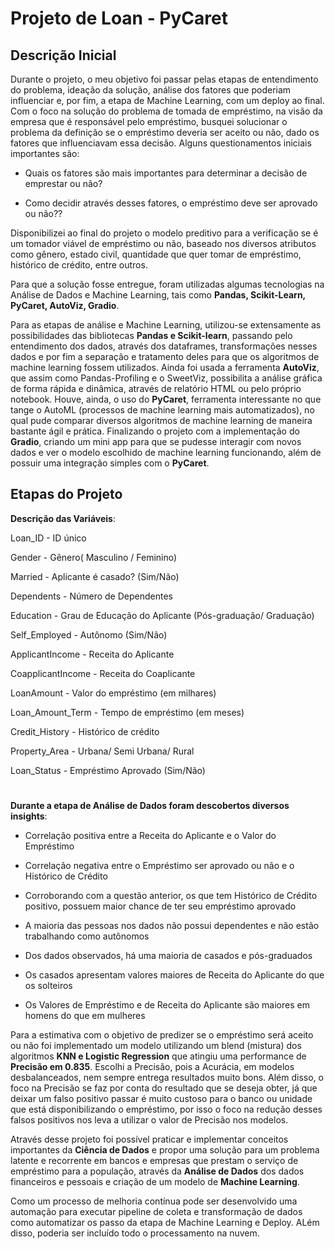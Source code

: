 # Projeto de Loan - PyCaret #

## Descrição Inicial

Durante o projeto, o meu objetivo foi passar pelas etapas de entendimento do problema, ideação da solução, análise dos fatores que poderiam influenciar e, por fim, a etapa de Machine Learning, com um deploy ao final. Com o foco na solução do problema de tomada de empréstimo, na visão da empresa que é responsável pelo empréstimo, busquei solucionar o problema da definição se o empréstimo deveria ser aceito ou não, dado os fatores que influenciavam essa decisão. Alguns questionamentos iniciais importantes são:

- Quais os fatores são mais importantes para determinar a decisão de emprestar ou não?

- Como decidir através desses fatores, o empréstimo deve ser aprovado ou não??

Disponibilizei ao final do projeto o modelo preditivo para a verificação se é um tomador viável de empréstimo ou não, baseado nos diversos atributos como gênero, estado civil, quantidade que quer tomar de empréstimo, histórico de crédito, entre outros.

Para que a solução fosse entregue, foram utilizadas algumas tecnologias na Análise de Dados e Machine Learning, tais como **Pandas, Scikit-Learn, PyCaret, AutoViz, Gradio**.

Para as etapas de análise e Machine Learning, utilizou-se extensamente as possibilidades das bibliotecas **Pandas e Scikit-learn**, passando pelo entendimento dos dados, através dos dataframes, transformações nesses dados e por fim a separação e tratamento deles para que os algoritmos de machine learning fossem utilizados. Ainda foi usada a ferramenta **AutoViz**, que assim como Pandas-Profiling e o SweetViz, possibilita a análise gráfica de forma rápida e dinâmica, através de relatório HTML ou pelo próprio notebook. Houve, ainda, o uso do **PyCaret**, ferramenta interessante no que tange o AutoML (processos de machine learning mais automatizados), no qual pude comparar diversos algoritmos de machine learning de maneira bastante ágil e prática. Finalizando o projeto com a implementação do **Gradio**, criando um mini app para que se pudesse interagir com novos dados e ver o modelo escolhido de machine learning funcionando, além de possuir uma integração simples com o **PyCaret**.

## Etapas do Projeto

**Descrição das Variáveis**:

Loan_ID	 - ID único

Gender - 	Gênero( Masculino / Feminino)

Married	 - Aplicante é casado? (Sim/Não)

Dependents -	Número de Dependentes

Education	 - Grau de Educação do Aplicante (Pós-graduação/ Graduação)

Self_Employed	 - Autônomo (Sim/Não)

ApplicantIncome	- Receita do Aplicante

CoapplicantIncome -	Receita do Coaplicante

LoanAmount	- Valor do empréstimo (em milhares)

Loan_Amount_Term	- Tempo de empréstimo (em meses)

Credit_History	- Histórico de crédito

Property_Area	- Urbana/ Semi Urbana/ Rural

Loan_Status	- Empréstimo Aprovado (Sim/Não)

#
**Durante a etapa de Análise de Dados foram descobertos diversos insights**:

- Correlação positiva entre a Receita do Aplicante e o Valor do Empréstimo

- Correlação negativa entre o Empréstimo ser aprovado ou não e o Histórico de Crédito

- Corroborando com a questão anterior, os que tem Histórico de Crédito positivo, possuem maior chance de ter seu empréstimo aprovado

- A maioria das pessoas nos dados não possui dependentes e não estão trabalhando como autônomos

- Dos dados observados, há uma maioria de casados e pós-graduados

- Os casados apresentam valores maiores de Receita do Aplicante do que os solteiros

- Os Valores de Empréstimo e de Receita do Aplicante são maiores em homens do que em mulheres

Para a estimativa com o objetivo de predizer se o empréstimo será aceito ou não foi implementado um modelo utilizando um blend (mistura) dos algoritmos **KNN e Logistic Regression** que atingiu uma performance de **Precisão em 0.835**. Escolhi a Precisão, pois a Acurácia, em modelos desbalanceados, nem sempre entrega resultados muito bons. Além disso, o foco na Precisão se faz por conta do resultado que se deseja obter, já que deixar um falso positivo passar é muito custoso para o banco ou unidade que está disponibilizando o empréstimo, por isso o foco na redução desses falsos positivos nos leva a utilizar o valor de Precisão nos modelos.

Através desse projeto foi possível praticar e implementar conceitos importantes da **Ciência de Dados** e propor uma solução para um problema latente e recorrente em bancos e empresas que prestam o serviço de empréstimo para a população, através da **Análise de Dados** dos dados financeiros e pessoais e criação de um modelo de **Machine Learning**.

Como um processo de melhoria contínua pode ser desenvolvido uma automação para executar pipeline de coleta e transformação de dados como automatizar os passo da etapa de Machine Learning e Deploy. ALém disso, poderia ser incluído todo o processamento na nuvem.

